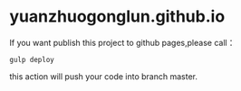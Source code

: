 # yuanzhuogonglun.github.io

If you want publish this project to github pages,please call：

<code>gulp  deploy</code>

this action will push your code into branch master.
